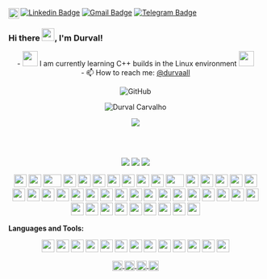 [![Linkedin Badge](https://img.shields.io/badge/-Durval-blue?style=flat-square&logo=Linkedin&logoColor=white&link=https://www.linkedin.com/in/durvalcsouza/)](https://www.linkedin.com/in/durvalcsouza/)
[![Gmail Badge](https://img.shields.io/badge/-dudurval2@gmail.com-c14438?style=flat-square&logo=Gmail&logoColor=white&link=mailto:dudurval2@gmail.com)](mailto:dudurval2@gmail.com) 
[![Telegram Badge](https://img.shields.io/badge/-durvalcsouza-blue?style=flat-square&logo=Telegram&logoColor=white&link=https://t.me/durvalcsouza)](https://t.me/durvalcsouza) 
<a href="https://twitter.com/durvaall">
  <img align="left" alt="Durval Carvalho | Twitter" width="21px" src="https://raw.githubusercontent.com/shinokada/shinokada/master/assets/twitter.png"/>
</a>

### Hi there <img src="https://media.giphy.com/media/hvRJCLFzcasrR4ia7z/giphy.gif" width="25px">, I'm Durval!

<p align="center" class="tip" markdown="1">
  - <img src="https://media.giphy.com/media/WUlplcMpOCEmTGBtBW/giphy.gif" width="30"> I am currently learning C++ builds in the Linux environment <img src="https://media.giphy.com/media/WUlplcMpOCEmTGBtBW/giphy.gif" width="30"> <br> 
  - 📫 How to reach me: <a href="https://twitter.com/durvaall">@durvaall</a> <br>   
</p>

<p align='center'>
  <img alt="GitHub" src="https://img.shields.io/badge/dynamic/json?logo=github&label=GitHub+Followers&labelColor=282c34&color=181717&query=%24.data.totalSubs&url=https%3A%2F%2Fapi.spencerwoo.com%2Fsubstats%2F%3Fsource%3Dgithub%26queryKey%3Ddurvalcarvalho&longCache=true"> <br> 
  
  <p align="center"> <img src="https://komarev.com/ghpvc/?username=durvalcarvalho" alt="Durval Carvalho" /> </p>
  
</p>

<p align='center'>
  <img src='https://spotify-github-profile.vercel.app/api/view?uid=12150218960&cover_image=true'>
<p>

<br />
<br />

<p align="center">
  <img src='https://github-profile-trophy.vercel.app/?username=durvalcarvalho&column=7&theme=onedark'>
  <img src='https://github-readme-stats.vercel.app/api?username=durvalcarvalho&show_icons=true&theme=tokyonight'>
  <img src='https://github-readme-stats.vercel.app/api/top-langs/?username=durvalcarvalho&hide=Rich%20Text%20Format,TSQL'>
</p>

<p align="center">
    <img src="https://cultofthepartyparrot.com/parrots/hd/githubparrot.gif" width="25" height="25"/>
    <img src="https://cultofthepartyparrot.com/flags/hd/iranparrot.gif" width="25" height="25"/>
    <img src="https://cultofthepartyparrot.com/parrots/asyncparrot.gif" width="36" height="25"/>
    <img src="https://cultofthepartyparrot.com/parrots/exceptionallyfastparrot.gif" width="25" height="25"/>
    <img src="https://cultofthepartyparrot.com/parrots/hd/60fpsparrot.gif" width="25" height="25"/>
    <img src="https://cultofthepartyparrot.com/parrots/hd/jumpingparrot.gif" width="25" height="25"/>
    <img src="https://cultofthepartyparrot.com/parrots/hd/opensourceparrot.gif" width="25" height="25"/>
    <img src="https://cultofthepartyparrot.com/parrots/hd/dealwithitnowparrot.gif" width="25" height="25"/>
    <img src="https://cultofthepartyparrot.com/parrots/hd/hypnoparrotlight.gif" width="25" height="25"/>
    <img src="https://cultofthepartyparrot.com/parrots/databaseparrot.gif" width="25" height="25"/>
    <img src="https://cultofthepartyparrot.com/parrots/fixparrot.gif" width="36" height="25"/>
    <img src="https://cultofthepartyparrot.com/parrots/hd/laptop_parrot.gif" width="25" height="25"/>
    <img src="https://cultofthepartyparrot.com/parrots/hd/spinningparrot.gif" width="25" height="25"/>
    <img src="https://cultofthepartyparrot.com/parrots/hd/levitationparrot.gif" width="25" height="25"/>
    <img src="https://cultofthepartyparrot.com/parrots/hd/meldparrot.gif" width="25" height="25"/>
    <img src="https://cultofthepartyparrot.com/parrots/slomoparrot.gif" width="25" height="25"/>
    <img src="https://cultofthepartyparrot.com/parrots/hd/moonwalkingparrot.gif" width="25" height="25"/>
    <img src="https://cultofthepartyparrot.com/parrots/hd/stableparrot.gif" width="25" height="25"/>
    <img src="https://cultofthepartyparrot.com/parrots/hd/scienceparrot.gif" width="25" height="25"/>
    <img src="https://cultofthepartyparrot.com/parrots/hd/pirateparrot.gif" width="25" height="25"/>
    <img src="https://cultofthepartyparrot.com/parrots/hd/footballparrot.gif" width="25" height="25"/>
    <img src="https://cultofthepartyparrot.com/parrots/hd/illuminatiparrot.gif" width="25" height="25"/>
    <img src="https://cultofthepartyparrot.com/parrots/hd/hypnoparrotdark.gif" width="25" height="25"/>
    <img src="https://cultofthepartyparrot.com/parrots/hd/mustacheparrot.gif" width="25" height="25"/>
    <img src="https://emojis.slackmojis.com/emojis/images/1578512858/7452/danceydoge.gif?1578512858" width="25" height="25"/> 
    <img src="https://emojis.slackmojis.com/emojis/images/1531849353/4244/blob-octopus.gif?1531849353" width="25" height="25"/> 
    <img src="https://emojis.slackmojis.com/emojis/images/1460579133/354/doom_look.gif" width="25" height="25"/>
    <img src="https://emojis.slackmojis.com/emojis/images/1598364417/10264/partykeanu.gif" width="25" height="25"/> 
    <img src="https://emojis.slackmojis.com/emojis/images/1450319445/43/mario.gif" width="25" height="25"/> 
    <img src="https://emojis.slackmojis.com/emojis/images/1450372448/149/sonic.gif" width="25" height="25"/> 
    <img src="https://emojis.slackmojis.com/emojis/images/1471045836/777/bug.gif" width="25" height="25"/> 
    <img src="https://emojis.slackmojis.com/emojis/images/1471045839/793/computerrage.gif" width="25" height="25"/> 
    <img src="https://emojis.slackmojis.com/emojis/images/1471045863/884/ninja.gif" width="25" height="25"/> 
    <img src="https://emojis.slackmojis.com/emojis/images/1500426137/2648/allo-tongue.gif" width="25" height="25"/> 
    <img src="https://emojis.slackmojis.com/emojis/images/1450458551/184/nyancat_big.gif" width="25" height="25"/> 
    <img src="https://emojis.slackmojis.com/emojis/images/1487860751/1784/sickred-mario.gif" width="25" height="25"/> 
    <img src="https://emojis.slackmojis.com/emojis/images/1487860517/1783/sickyellow-mario.gif" width="25" height="25"/> 
    <img src="https://emojis.slackmojis.com/emojis/images/1487860475/1782/sickblue-mario.gif" width="25" height="25"/> 
    <img src="https://emojis.slackmojis.com/emojis/images/1450785773/250/mega.gif" width="25" height="25"/> 
    <img src="https://emojis.slackmojis.com/emojis/images/1450319445/45/goomba.gif" width="25" height="25"/> 
    <img src="https://emojis.slackmojis.com/emojis/images/1490884029/1971/coin.gif" width="25" height="25"/> 
    <img src="https://emojis.slackmojis.com/emojis/images/1460579188/357/doom_lost_soul.gif" width="25" height="25"/> 
</p>

**Languages and Tools:**  
<p align="center">
  <img src="https://devicon.dev/devicon.git/icons/angularjs/angularjs-original.svg" width="25px" height="25px"/>
  <img src="https://devicon.dev/devicon.git/icons/ubuntu/ubuntu-plain.svg" width="25px" height="25px"/>
  <img src="https://devicon.dev/devicon.git/icons/gitlab/gitlab-original.svg" width="25px" height="25px"/>
  <img src="https://devicon.dev/devicon.git/icons/javascript/javascript-original.svg" width="25px" height="25px"/>
  <img src="https://devicon.dev/devicon.git/icons/python/python-original.svg" width="25px" height="25px"/>
  <img src="https://devicon.dev/devicon.git/icons/c/c-original.svg" width="25px" height="25px"/>
  <img src="https://devicon.dev/devicon.git/icons/django/django-original.svg" width="25px" height="25px"/>
  <img src="https://devicon.dev/devicon.git/icons/csharp/csharp-original.svg" width="25px" height="25px"/>
  <img src="https://devicon.dev/devicon.git/icons/cplusplus/cplusplus-original.svg" width="25px" height="25px"/>
  <img src="https://devicon.dev/devicon.git/icons/github/github-original.svg" width="25px" height="25px"/>
  <img src="https://devicon.dev/devicon.git/icons/git/git-original.svg" width="25px" height="25px"/>
  <img src="https://devicon.dev/devicon.git/icons/linux/linux-original.svg" width="25px" height="25px"/>
  <img src="https://devicon.dev/devicon.git/icons/mysql/mysql-original.svg" width="25px" height="25px"/>
</p>

<p align="center">
  <a href="https://www.linkedin.com/in/durvalcsouza/" target="blank">
  <img align="center" src="https://cdn.jsdelivr.net/npm/simple-icons@3.0.1/icons/linkedin.svg" alt="durvalcarvalho" height="20" width="20" />
  </a>

  <a href="https://twitter.com/durvaall" target="blank">
  <img align="center" src="https://cdn.jsdelivr.net/npm/simple-icons@3.0.1/icons/twitter.svg" alt="durvalcarvalho" height="20" width="20" />
  </a>
  
  <a href="https://github.com/durvalcarvalho" target="blank">
  <img align="center" src="https://cdn.jsdelivr.net/npm/simple-icons@3.0.1/icons/github.svg" alt="durvalcarvalho" height="20" width="20" />
  </a>

  <a href="https://open.spotify.com/user/12150218960" target="blank">
  <img align="center" src="https://cdn.jsdelivr.net/npm/simple-icons@3.0.1/icons/spotify.svg" alt="durvalcarvalho" height="20" width="20" />
  </a>
</p>





